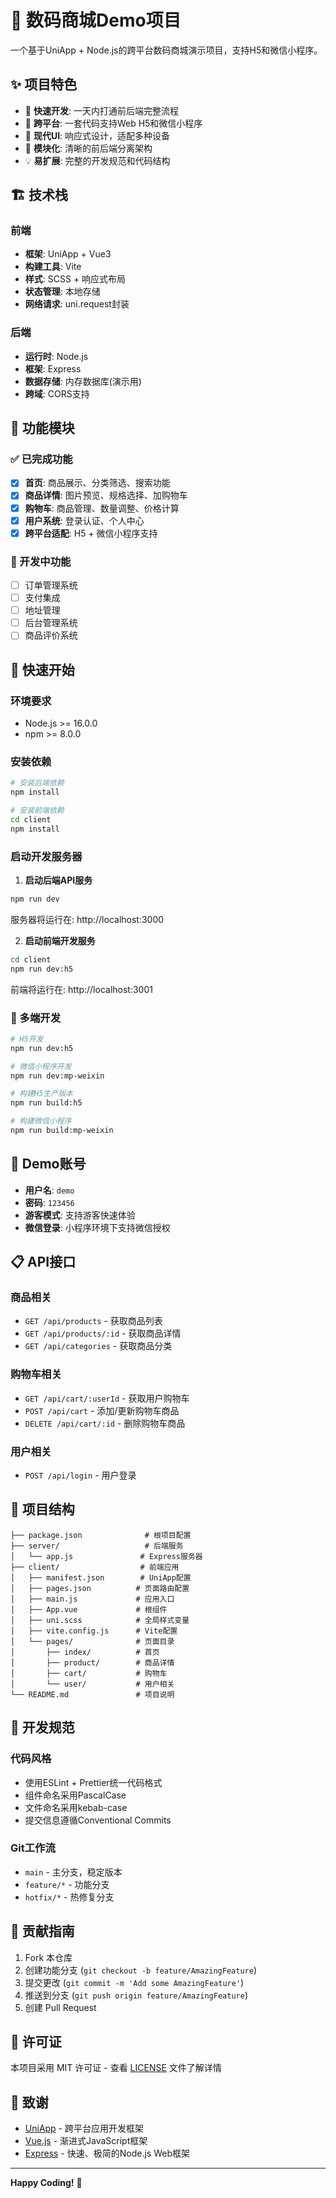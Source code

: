 # 🛒 数码商城Demo项目

一个基于UniApp + Node.js的跨平台数码商城演示项目，支持H5和微信小程序。

## ✨ 项目特色

- 🚀 **快速开发**: 一天内打通前后端完整流程
- 📱 **跨平台**: 一套代码支持Web H5和微信小程序
- 🎨 **现代UI**: 响应式设计，适配多种设备
- 🔧 **模块化**: 清晰的前后端分离架构
- 💡 **易扩展**: 完整的开发规范和代码结构

## 🏗️ 技术栈

### 前端
- **框架**: UniApp + Vue3
- **构建工具**: Vite
- **样式**: SCSS + 响应式布局
- **状态管理**: 本地存储
- **网络请求**: uni.request封装

### 后端
- **运行时**: Node.js
- **框架**: Express
- **数据存储**: 内存数据库(演示用)
- **跨域**: CORS支持

## 📱 功能模块

### ✅ 已完成功能
- [x] **首页**: 商品展示、分类筛选、搜索功能
- [x] **商品详情**: 图片预览、规格选择、加购物车
- [x] **购物车**: 商品管理、数量调整、价格计算
- [x] **用户系统**: 登录认证、个人中心
- [x] **跨平台适配**: H5 + 微信小程序支持

### 🚧 开发中功能
- [ ] 订单管理系统
- [ ] 支付集成
- [ ] 地址管理
- [ ] 后台管理系统
- [ ] 商品评价系统

## 🚀 快速开始

### 环境要求
- Node.js >= 16.0.0
- npm >= 8.0.0

### 安装依赖
```bash
# 安装后端依赖
npm install

# 安装前端依赖
cd client
npm install
```

### 启动开发服务器

1. **启动后端API服务**
```bash
npm run dev
```
服务器将运行在: http://localhost:3000

2. **启动前端开发服务**
```bash
cd client
npm run dev:h5
```
前端将运行在: http://localhost:3001

### 📱 多端开发

```bash
# H5开发
npm run dev:h5

# 微信小程序开发
npm run dev:mp-weixin

# 构建H5生产版本
npm run build:h5

# 构建微信小程序
npm run build:mp-weixin
```

## 🎯 Demo账号

- **用户名**: `demo`
- **密码**: `123456`
- **游客模式**: 支持游客快速体验
- **微信登录**: 小程序环境下支持微信授权

## 📋 API接口

### 商品相关
- `GET /api/products` - 获取商品列表
- `GET /api/products/:id` - 获取商品详情
- `GET /api/categories` - 获取商品分类

### 购物车相关
- `GET /api/cart/:userId` - 获取用户购物车
- `POST /api/cart` - 添加/更新购物车商品
- `DELETE /api/cart/:id` - 删除购物车商品

### 用户相关
- `POST /api/login` - 用户登录

## 📁 项目结构

```
├── package.json              # 根项目配置
├── server/                   # 后端服务
│   └── app.js               # Express服务器
├── client/                  # 前端应用
│   ├── manifest.json        # UniApp配置
│   ├── pages.json          # 页面路由配置
│   ├── main.js             # 应用入口
│   ├── App.vue             # 根组件
│   ├── uni.scss            # 全局样式变量
│   ├── vite.config.js      # Vite配置
│   └── pages/              # 页面目录
│       ├── index/          # 首页
│       ├── product/        # 商品详情
│       ├── cart/           # 购物车
│       └── user/           # 用户相关
└── README.md               # 项目说明
```

## 🔧 开发规范

### 代码风格
- 使用ESLint + Prettier统一代码格式
- 组件命名采用PascalCase
- 文件命名采用kebab-case
- 提交信息遵循Conventional Commits

### Git工作流
- `main` - 主分支，稳定版本
- `feature/*` - 功能分支
- `hotfix/*` - 热修复分支

## 🤝 贡献指南

1. Fork 本仓库
2. 创建功能分支 (`git checkout -b feature/AmazingFeature`)
3. 提交更改 (`git commit -m 'Add some AmazingFeature'`)
4. 推送到分支 (`git push origin feature/AmazingFeature`)
5. 创建 Pull Request

## 📄 许可证

本项目采用 MIT 许可证 - 查看 [LICENSE](LICENSE) 文件了解详情

## 🙏 致谢

- [UniApp](https://uniapp.dcloud.io/) - 跨平台应用开发框架
- [Vue.js](https://vuejs.org/) - 渐进式JavaScript框架
- [Express](https://expressjs.com/) - 快速、极简的Node.js Web框架

---

**Happy Coding!** 🎉